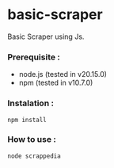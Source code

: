 # basic-scraper
Basic Scraper using Js.

### Prerequisite :
- node.js (tested in v20.15.0) 
- npm (tested in v10.7.0)

### Instalation :
```shell
npm install
```

### How to use :
```shell
node scrappedia
```

